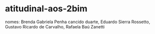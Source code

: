 # atitudinal-aos-2bim
nomes: Brenda Gabriela Penha cancido duarte, Eduardo Sierra Rossetto, Gustavo Ricardo de Carvalho, Rafaela Baú Zanetti

